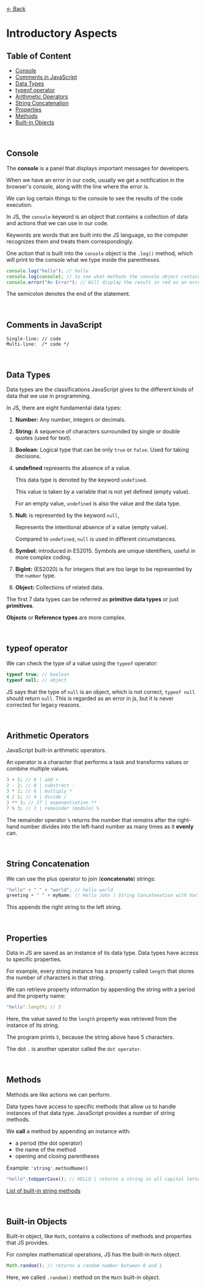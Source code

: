 [&larr; Back](./README.md)

# Introductory Aspects

## Table of Content

- [Console](#console)
- [Comments in JavaScript](#comments-in-javascript)
- [Data Types](#data-types)
- [typeof operator](#typeof-operator)
- [Arithmetic Operators](#arithmetic-operators)
- [String Concatenation](#string-concatenation)
- [Properties](#properties)
- [Methods](#methods)
- [Built-in Objects](#built-in-objects)

<br>

## Console

The **console** is a panel that displays important messages for developers.

When we have an error in our code, usually we get a notification in the browser's console, along with the line where the error is.

We can log certain things to the console to see the results of the code execution.

In JS, the `console` keyword is an object that contains a collection of data and actions that we can use in our code.

Keywords are words that are built into the JS language, so the computer recognizes them and treats them correspondingly.

One action that is built into the `console` object is the `.log()` method, which will print to the console what we type inside the parentheses.

```js
console.log("hello"); // hello
console.log(console); // to see what methods the console object contains
console.error("An Error"); // Will display the result in red as an error
```

The semicolon denotes the end of the statement.

<br>

## Comments in JavaScript

```
Single-line: // code
Multi-line:  /* code */
```

<br>

## Data Types

Data types are the classifications JavaScript gives to the different kinds of data that we use in programming.

In JS, there are eight fundamental data types:

1. **Number:** Any number, integers or decimals.
2. **String:** A sequence of characters surrounded by single or double quotes (used for text).
3. **Boolean:** Logical type that can be only `true` or `false`. Used for taking decisions.
4. **undefined** represents the absence of a value.

   This data type is denoted by the keyword `undefined`.

   This value is taken by a variable that is not yet defined (empty value).

   For an empty value, `undefined` is also the value and the data type.

5. **Null:** is represented by the keyword `null`,

   Represents the intentional absence of a value (empty value).

   Compared to `undefined`, `null` is used in different circumstances.

6. **Symbol:** introduced in ES2015. Symbols are unique identifiers, useful in more complex coding.

7. **BigInt:** (ES2020) is for integers that are too large to be represented by the `number` type.

8. **Object:** Collections of related data.

The first 7 data types can be referred as **primitive data types** or just **primitives**.

**Objects** or **Reference types** are more complex.

<br>

## typeof operator

We can check the type of a value using the `typeof` operator:

```js
typeof true; // boolean
typeof null; // object
```

JS says that the type of `null` is an object, which is not correct, `typeof null` should return `null`. This is regarded as an error in js, but it is never corrected for legacy reasons.

<br>

## Arithmetic Operators

JavaScript built-in arithmetic operators.

An operator is a character that performs a task and transforms values or combine multiple values.

```js
3 + 5; // 8 | add +
2 - 2; // 0 | substract -
3 * 2; // 6 | multiply *
4 / 1; // 4 | divide /
3 ** 3; // 27 | exponentiation **
7 % 3; // 1 | remainder (modulo) %
```

The remainder operator `%` returns the number that _remains_ after the right-hand number divides into the left-hand number as many times as it **evenly** can.

<br>

## String Concatenation

We can use the plus operator to join (**concatenate**) strings:

```js
"hello" + " " + "world"; // hello world
greeting + " " + myName; // Hello John | String Concatenation with Variables
```

This appends the right string to the left string.

<br>

## Properties

Data in JS are saved as an instance of its data type. Data types have access to specific properties.

For example, every string instance has a property called `length` that stores the number of characters in that string.

We can retrieve property information by appending the string with a period and the property name:

```js
"hello".length; // 5
```

Here, the value saved to the `length` property was retrieved from the instance of its string.

The program prints `5`, because the string above have 5 characters.

The dot `.` is another operator called the `dot operator`.

<br>

## Methods

Methods are like actions we can perform.

Data types have access to specific methods that allow us to handle instances of that data type. JavaScript provides a number of string methods.

We **call** a method by appending an instance with:

- a period (the dot operator)
- the name of the method
- opening and closing parentheses

Example: `'string'.methodName()`

```js
"hello".toUpperCase(); // HELLO | returns a string in all capital letters
```

[List of built-in string methods](https://developer.mozilla.org/en-US/docs/Web/JavaScript/Reference/Global_Objects/String)

<br>

## Built-in Objects

Built-in object, like `Math`, contains a collections of methods and properties that JS provides.

For complex mathematical operations, JS has the built-in `Math` object.

```js
Math.random(); // returns a random number between 0 and 1
```

Here, we called `.random()` method on the `Math` built-in object.

<br>
